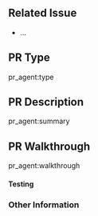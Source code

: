 ## Related Issue

<!-- Mention the related issue number if applicable. -->

* ...

## PR Type

<!-- Do not change this section. -->

pr_agent:type

## PR Description

<!-- Do not change this section. -->

pr_agent:summary

## PR Walkthrough

<!-- Do not change this section. -->

pr_agent:walkthrough

#### Testing

<!-- Briefly describe the testing steps or results. -->

### Other Information

<!-- Add any other relevant information for the reviewer. -->
